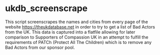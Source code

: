 # ukdb_screenscrape
This script screenscrapes the names and cities from every page of the website https://theukdatabase.net in order to try to get a list of Bad Actors from the UK. This data is captured into a flatfile allowing for later comparison to Supporters of Compassion UK in an attempt to fulfill the requirements of PATCh (Protect All The Children)  which is to remove any Bad Actors from our sponsor pool.

